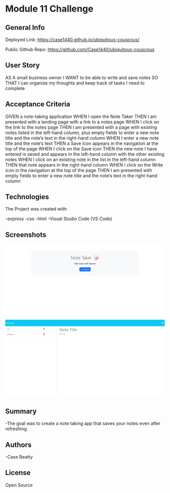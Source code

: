 # Module 11 Challenge

## General Info

Deployed Link: https://case1440.github.io/ubiquitous-couscous/

Public Github Repo: https://github.com/Case1440/ubiquitous-couscous

## User Story

AS A small business owner
I WANT to be able to write and save notes
SO THAT I can organize my thoughts and keep track of tasks I need to complete


## Acceptance Criteria

GIVEN a note-taking application
WHEN I open the Note Taker
THEN I am presented with a landing page with a link to a notes page
WHEN I click on the link to the notes page
THEN I am presented with a page with existing notes listed in the left-hand column, plus empty fields to enter a new note title and the note’s text in the right-hand column
WHEN I enter a new note title and the note’s text
THEN a Save icon appears in the navigation at the top of the page
WHEN I click on the Save icon
THEN the new note I have entered is saved and appears in the left-hand column with the other existing notes
WHEN I click on an existing note in the list in the left-hand column
THEN that note appears in the right-hand column
WHEN I click on the Write icon in the navigation at the top of the page
THEN I am presented with empty fields to enter a new note title and the note’s text in the right-hand column


## Technologies

The Project was created with:

-express
-css
-html
-Visual Studio Code (VS Code)

## Screenshots

![Alt text](https://github.com/Case1440/ubiquitous-couscous/blob/main/Screenshot%202023-11-17%20234056.png)

![Alt text](https://github.com/Case1440/ubiquitous-couscous/blob/main/Screenshot%202023-11-17%20234107.png)

## Summary

-The goal was to create a note taking app that saves your notes even after refreshing.

## Authors

-Case Beatty

## License

Open Source
